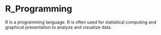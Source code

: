 # R_Programming

R is a programming language.
R is often used for statistical computing and graphical presentation to analyze and visualize data.
